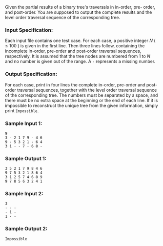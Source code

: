 <!-- Title
Tree Traversals - Hard Version (35)
-->
Given the partial results of a binary tree's traversals in in-order, pre-
order, and post-order. You are supposed to output the complete results and the
level order traversal sequence of the corresponding tree.

### Input Specification:

Each input file contains one test case. For each case, a positive integer $N$
( $\le 100$ ) is given in the first line. Then three lines follow, containing
the incomplete in-order, pre-order and post-order traversal sequences,
respectively. It is assumed that the tree nodes are numbered from 1 to $N$ and
no number is given out of the range. A `-` represents a missing number.

### Output Specification:

For each case, print in four lines the complete in-order, pre-order and post-
order traversal sequences, together with the level order traversal sequence of
the corresponding tree. The numbers must be separated by a space, and there
must be no extra space at the beginning or the end of each line. If it is
impossible to reconstruct the unique tree from the given information, simply
print `Impossible`.

### Sample Input 1:

    
    
    9
    3 - 2 1 7 9 - 4 6
    9 - 5 3 2 1 - 6 4
    3 1 - - 7 - 6 8 -
    

### Sample Output 1:

    
    
    3 5 2 1 7 9 8 4 6
    9 7 5 3 2 1 8 6 4
    3 1 2 5 7 4 6 8 9
    9 7 8 5 6 3 2 4 1
    

### Sample Input 2:

    
    
    3
    - - -
    - 1 -
    1 - -
    

### Sample Output 2:

    
    
    Impossible
    

